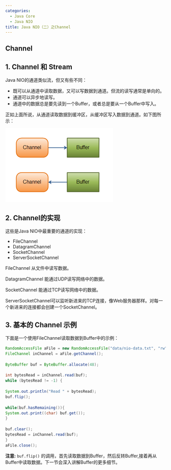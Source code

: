 ```yaml
---
categories:
  - Java Core
  - Java NIO
title: Java NIO（二）之Channel
---
```

##  Channel

## 1. Channel 和 Stream

Java NIO的通道类似流，但又有些不同：

- 既可以从通道中读取数据，又可以写数据到通道。但流的读写通常是单向的。
- 通道可以异步地读写。
- 通道中的数据总是要先读到一个Buffer，或者总是要从一个Buffer中写入。

正如上面所说，从通道读取数据到缓冲区，从缓冲区写入数据到通道。如下图所示：

![channel-buffer](./2-nio-channel/channel-buffer.png)

## 2. Channel的实现

这些是Java NIO中最重要的通道的实现：

- FileChannel
- DatagramChannel
- SocketChannel
- ServerSocketChannel

FileChannel 从文件中读写数据。

DatagramChannel 能通过UDP读写网络中的数据。

SocketChannel 能通过TCP读写网络中的数据。

ServerSocketChannel可以监听新进来的TCP连接，像Web服务器那样。对每一个新进来的连接都会创建一个SocketChannel。



## 3. 基本的 Channel 示例

下面是一个使用FileChannel读取数据到Buffer中的示例：

```java
RandomAccessFile aFile = new RandomAccessFile("data/nio-data.txt", "rw");
FileChannel inChannel = aFile.getChannel();
 
ByteBuffer buf = ByteBuffer.allocate(48);
 
int bytesRead = inChannel.read(buf);
while (bytesRead != -1) {
 
System.out.println("Read " + bytesRead);
buf.flip();
 
while(buf.hasRemaining()){
System.out.print((char) buf.get());
}
 
buf.clear();
bytesRead = inChannel.read(buf);
}
aFile.close();
```

**注意:**  ``buf.flip()`` 的调用，首先读取数据到Buffer，然后反转Buffer,接着再从Buffer中读取数据。下一节会深入讲解Buffer的更多细节。